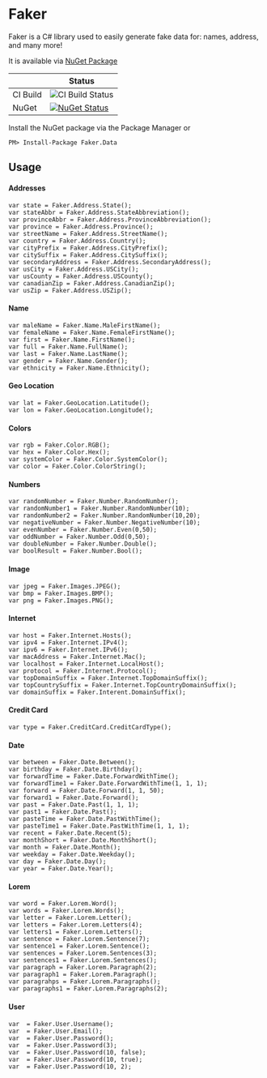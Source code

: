 # Faker
Faker is a C# library used to easily generate fake data for: names, address, and many more!

It is available via [NuGet Package](https://www.nuget.org/packages/Faker.Data/)

|  | Status |
| --- | --- |
| CI Build | ![CI Build Status](https://ferm.visualstudio.com/DefaultCollection/_apis/public/build/definitions/c55f9b7a-25b6-4f2e-8b7e-b1c8345d9344/10/badge)  |
| NuGet | [![NuGet Status](https://buildstats.info/nuget/faker.data)](https://www.nuget.org/packages/Faker.Data/) |

Install the NuGet package via the Package Manager or
```
PM> Install-Package Faker.Data
```
## Usage

#### Addresses
```
var state = Faker.Address.State();
var stateAbbr = Faker.Address.StateAbbreviation();
var provinceAbbr = Faker.Address.ProvinceAbbreviation();
var province = Faker.Address.Province();
var streetName = Faker.Address.StreetName();
var country = Faker.Address.Country();
var cityPrefix = Faker.Address.CityPrefix();
var citySuffix = Faker.Address.CitySuffix();
var secondaryAddress = Faker.Address.SecondaryAddress();
var usCity = Faker.Address.USCity();
var usCounty = Faker.Address.USCounty();
var canadianZip = Faker.Address.CanadianZip();
var usZip = Faker.Address.USZip();
```
#### Name
```
var maleName = Faker.Name.MaleFirstName();
var femaleName = Faker.Name.FemaleFirstName();
var first = Faker.Name.FirstName();
var full = Faker.Name.FullName();
var last = Faker.Name.LastName();
var gender = Faker.Name.Gender();
var ethnicity = Faker.Name.Ethnicity();
```
#### Geo Location
```
var lat = Faker.GeoLocation.Latitude();
var lon = Faker.GeoLocation.Longitude();
```
#### Colors
```
var rgb = Faker.Color.RGB();
var hex = Faker.Color.Hex();
var systemColor = Faker.Color.SystemColor();
var color = Faker.Color.ColorString();
```
#### Numbers
```
var randomNumber = Faker.Number.RandomNumber();
var randomNumber1 = Faker.Number.RandomNumber(10);
var randomNumber2 = Faker.Number.RandomNumber(10,20);
var negativeNumber = Faker.Number.NegativeNumber(10);
var evenNumber = Faker.Number.Even(0,50);
var oddNumber = Faker.Number.Odd(0,50);
var doubleNumber = Faker.Number.Double();
var boolResult = Faker.Number.Bool();
```
#### Image
```
var jpeg = Faker.Images.JPEG();
var bmp = Faker.Images.BMP();
var png = Faker.Images.PNG();
```
#### Internet
```
var host = Faker.Internet.Hosts();
var ipv4 = Faker.Internet.IPv4();
var ipv6 = Faker.Internet.IPv6();
var macAddress = Faker.Internet.Mac();
var localhost = Faker.Internet.LocalHost();
var protocol = Faker.Internet.Protocol();
var topDomainSuffix = Faker.Internet.TopDomainSuffix();
var topCountrySuffix = Faker.Internet.TopCountryDomainSuffix();
var domainSuffix = Faker.Interent.DomainSuffix();
```
#### Credit Card
```
var type = Faker.CreditCard.CreditCardType();
```
#### Date
```
var between = Faker.Date.Between();
var birthday = Faker.Date.Birthday();
var forwardTime = Faker.Date.ForwardWithTime();
var forwardTime1 = Faker.Date.ForwardWithTime(1, 1, 1);
var forward = Faker.Date.Forward(1, 1, 50);
var forward1 = Faker.Date.Forward();
var past = Faker.Date.Past(1, 1, 1);
var past1 = Faker.Date.Past();
var pasteTime = Faker.Date.PastWithTime();
var pasteTime1 = Faker.Date.PastWithTime(1, 1, 1);
var recent = Faker.Date.Recent(5);
var monthShort = Faker.Date.MonthShort();
var month = Faker.Date.Month();
var weekday = Faker.Date.Weekday();
var day = Faker.Date.Day();
var year = Faker.Date.Year();
```
#### Lorem
```
var word = Faker.Lorem.Word();
var words = Faker.Lorem.Words();
var letter = Faker.Lorem.Letter();
var letters = Faker.Lorem.Letters(4);
var letters1 = Faker.Lorem.Letters();
var sentence = Faker.Lorem.Sentence(7);
var sentence1 = Faker.Lorem.Sentence();
var sentences = Faker.Lorem.Sentences(3);
var sentences1 = Faker.Lorem.Sentences();
var paragraph = Faker.Lorem.Paragraph(2);
var paragraph1 = Faker.Lorem.Paragraph();
var paragrahps = Faker.Lorem.Paragraphs();
var paragraphs1 = Faker.Lorem.Paragraphs(2);
```
#### User
```
var  = Faker.User.Username();
var  = Faker.User.Email();
var  = Faker.User.Password();
var  = Faker.User.Password(3);
var  = Faker.User.Password(10, false);
var  = Faker.User.Password(10, true);
var  = Faker.User.Password(10, 2);
```

